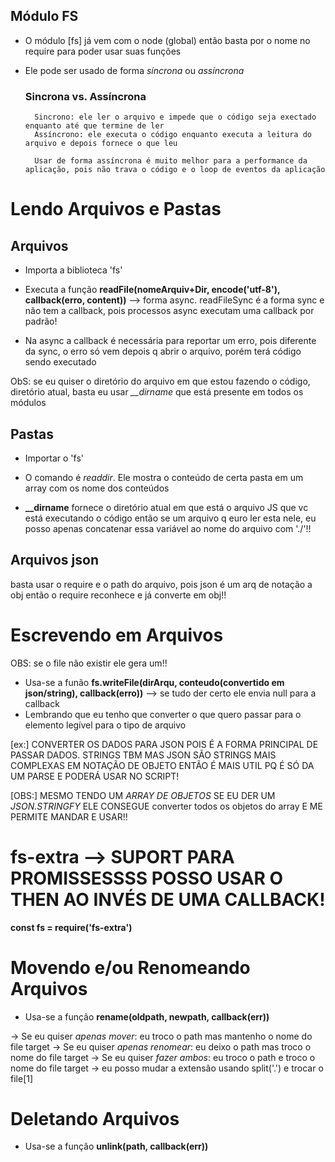 ## Módulo FS

- O módulo [fs] já vem com o node (global) então basta por o nome no require para poder usar suas funções
- Ele pode ser usado de forma *síncrona* ou *assíncrona*

    ### Sincrona vs. Assíncrona

        Sincrono: ele ler o arquivo e impede que o código seja exectado enquanto até que termine de ler
        Assíncrono: ele executa o código enquanto executa a leitura do arquivo e depois fornece o que leu

        Usar de forma assíncrona é muito melhor para a performance da aplicação, pois não trava o código e o loop de eventos da aplicação 

# Lendo Arquivos e Pastas

## Arquivos
- Importa a biblioteca 'fs'

- Executa a função **readFile(nomeArquiv+Dir, encode('utf-8'), callback(erro, content))** --> forma async. readFileSync é a forma sync e não tem a callback, pois processos async executam uma callback por padrão!

- Na async a callback é necessária para reportar um erro, pois diferente da sync, o erro só vem depois q abrir o arquivo, porém terá código sendo executado

ObS: se eu quiser o diretório do arquivo em que estou fazendo o código, diretório atual, basta eu usar *__dirname* que está presente em todos os módulos 

## Pastas
- Importar o 'fs'

- O comando é *readdir*. Ele mostra o conteúdo de certa pasta em um array com os nome dos conteúdos

- **__dirname** fornece o diretório atual em que está o arquivo JS que vc está executando o código então se um arquivo q euro ler esta nele, eu posso apenas concatenar essa variável ao nome do arquivo com './'!!

## Arquivos json

basta usar o require e o path do arquivo, pois json é um arq de notação a obj então o require reconhece e já converte em obj!!

# Escrevendo em Arquivos

OBS: se o file não existir ele gera um!!

- Usa-se a funão **fs.writeFile(dirArqu, conteudo(convertido em json/string), callback(erro))** --> se tudo der certo ele envia null para a callback
- Lembrando que eu tenho que converter o que quero passar para o elemento legível para o tipo de arquivo

[ex:] CONVERTER OS DADOS PARA JSON POIS É A FORMA PRINCIPAL DE PASSAR DADOS. STRINGS TBM MAS JSON SÃO STRINGS MAIS COMPLEXAS EM NOTAÇÃO DE OBJETO ENTÃO É MAIS UTIL PQ É SÓ DA UM PARSE E PODERÁ USAR NO SCRIPT!

[OBS:] MESMO TENDO UM *ARRAY DE OBJETOS* SE EU DER UM *JSON.STRINGFY* ELE CONSEGUE converter todos os objetos do array E ME PERMITE MANDAR E USAR!!


# fs-extra --> SUPORT PARA PROMISSESSSS POSSO USAR O THEN AO INVÉS DE UMA CALLBACK!

**const fs = require('fs-extra')**

# Movendo e/ou Renomeando Arquivos

- Usa-se a função **rename(oldpath, newpath, callback(err))**

-> Se eu quiser *apenas mover*: eu troco o path mas mantenho o nome do file target
-> Se eu quiser *apenas renomear*: eu deixo o path mas troco o nome do file target
-> Se eu quiser *fazer ambos*: eu troco o path e troco o nome do file target
-> eu posso mudar a extensão usando split('.') e trocar o file[1]

# Deletando Arquivos

- Usa-se a função **unlink(path, callback(err))**
 